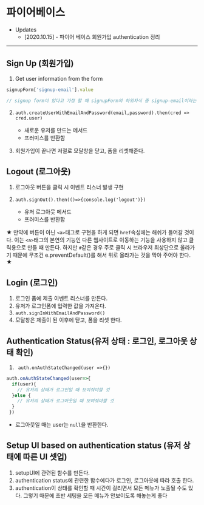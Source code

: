 # 파이어베이스

- Updates
  - [2020.10.15] - 파이어 베이스 회원가입 authentication 정리

---

## Sign Up (회원가입)

1. Get user information from the form 
```javascript
signupForm['signup-email'].value

// signup form이 있다고 가정 할 때 signupForm의 하위자식 중 signup-email이라는 아이디를 가진 태그(input)의 값(사용자가 입력한 것)을 가져 온다.
```

2. `auth.createUserWithEmailAndPassword(email,password).then(cred => cred.user)`  
    - 새로운 유저를 만드는 메서드
    - 프러미스를 반환함

3. 회원가입이 끝나면 저절로 모달창을 닫고, 폼을 리셋해준다.

## Logout (로그아웃)

1. 로그아웃 버튼을 클릭 시 이벤트 리스너 발생 구현  

2. `auth.signOut().then(()=>{console.log('logout')})`
   - 유저 로그아웃 메서드 
   - 프러미스를 반환함   

★  만약에 버튼이 아닌 `<a>`태그로 구현을 하게 되면 `href`속성에는 해쉬가 들어갈 것이다. 이는 `<a>`태그의 본연의 기능인 다른 웹사이트로 이동하는 기능을 사용하지 않고 클릭용으로 만들 때 만든다. 하지만 `#`같은 경우 주로 클릭 시 브라우저 최상단으로 올라가기 때문에 무조건 e.preventDefault()를 해서 위로 올라가는 것을 막아 주어야 한다. ★

## Login (로그인)
1. 로그인 폼에 제출 이벤트 리스너를 만든다.
2. 유저가 로그인폼에 입력한 값을 가져온다.
3. `auth.signInWithEmailAndPassword()`
4. 모달창은 제출이 된 이후에 닫고, 폼을 리셋 한다.

## Authentication Status(유저 상태 : 로그인, 로그아웃 상태 확인)
1. ` auth.onAuthStateChanged(user =>{})`
  ```javascript 
  auth.onAuthStateChanged(user=>{
    if(user){
      // 유저의 상태가 로그인일 때 보여줘야할 것
    }else {
      // 유저의 상태가 로그아웃일 때 보여줘야할 것
    }
   })
  ```
- 로그아웃일 때는 user는 `null`을 반환한다.
## Setup UI based on authentication status (유저 상태에 따른 UI 셋업)
1. setupUI에 관련된 함수를 만든다.
2. authentication status에 관련한 함수에다가 로그인, 로그아웃에 따라 호출 한다.
3. authentication이 상태를 확인할 때 시간이 걸리면서 모든 메뉴가 노출될 수도 있다. 그렇기 때문에 초반 세팅을 모든 메뉴가 안보이도록 해놓는게 좋다 